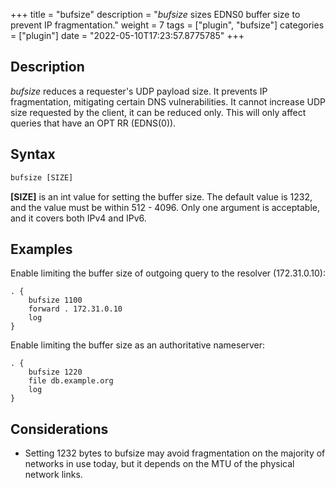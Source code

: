 +++
title = "bufsize"
description = "*bufsize* sizes EDNS0 buffer size to prevent IP fragmentation."
weight = 7
tags = ["plugin", "bufsize"]
categories = ["plugin"]
date = "2022-05-10T17:23:57.8775785"
+++

## Description
*bufsize* reduces a requester's UDP payload size.
It prevents IP fragmentation, mitigating certain DNS vulnerabilities.
It cannot increase UDP size requested by the client, it can be reduced only.
This will only affect queries that have an OPT RR (EDNS(0)).

## Syntax
```txt
bufsize [SIZE]
```

**[SIZE]** is an int value for setting the buffer size.
The default value is 1232, and the value must be within 512 - 4096.
Only one argument is acceptable, and it covers both IPv4 and IPv6.

## Examples
Enable limiting the buffer size of outgoing query to the resolver (172.31.0.10):
```corefile
. {
    bufsize 1100
    forward . 172.31.0.10
    log
}
```

Enable limiting the buffer size as an authoritative nameserver:
```corefile
. {
    bufsize 1220
    file db.example.org
    log
}
```

## Considerations
- Setting 1232 bytes to bufsize may avoid fragmentation on the majority of networks in use today, but it depends on the MTU of the physical network links.

